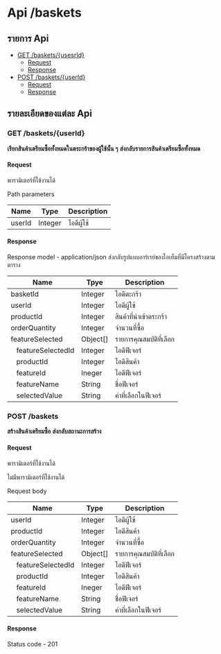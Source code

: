 # Api /baskets

## รายการ Api

- [GET /baskets/{usesrId}](#get-basketsuserid)
  - [Request](#request)
  - [Response](#response)
- [POST /baskets/{userId}](#post-basketuserid)
  - [Request](#request-2)
  - [Response](#response-2)

## รายละเอียดของแต่ละ Api

### GET /baskets/{userId}

**เรียกสินค้าเตรียมซื้อทั้งหมดในตระกร้าของผู้ใช้นั้น ๆ**
**ส่งกลับรายการสินค้าเตรียมซื้อทั้งหมด**

#### Request

พารามิเตอร์ที่ใช้งานได้

Path parameters

| Name   | Type    | Description |
| ------ | ------- | ----------- |
| userId | Integer | ไอดีผู้ใช้  |

#### Response

Response model - application/json
ส่งกลับรูปแบบอาร์เรย์ของไอเท็มที่มีโครงสร้างตามตาราง

| Name                                | Tpye     | Description             |
| ----------------------------------- | -------- | ----------------------- |
| basketId                            | Integer  | ไอดีตะกร้า              |
| userId                              | Integer  | ไอดีผู้ใช้              |
| productId                           | Integer  | สินค้าที่นำเข้าตระกร้า  |
| orderQuantity                       | Integer  | จำนวนที่ซื้อ            |
| featureSelected                     | Object[] | รายการคุณสมบัติที่เลือก |
| &nbsp;&nbsp;&nbsp;featureSelectedId | Integer  | ไอดีฟีเจอร์             |
| &nbsp;&nbsp;&nbsp;productId         | Integer  | ไอดีสินค้า              |
| &nbsp;&nbsp;&nbsp;featureId         | Ineger   | ไอดีฟีเจอร์             |
| &nbsp;&nbsp;&nbsp;featureName       | String   | ชื่อฟีเจอร์             |
| &nbsp;&nbsp;&nbsp;selectedValue     | String   | ค่าที่เลือกในฟีเจอร์    |

### POST /baskets

**สร้างสินค้าเตรียมซื้อ**
**ส่งกลับสถานะการสร้าง**

#### Request

พารามิเตอร์ที่ใช้งานได้

ไม่มีพารามิเตอร์ที่ใช้งานได้

Request body

| Name                                | Type     | Description             |
| ----------------------------------- | -------- | ----------------------- |
| userId                              | Integer  | ไอดีผู้ใช้              |
| productId                           | Integer  | ไอดีสินค้า              |
| orderQuantity                       | Integer  | จำนวนที่ซื้อ            |
| featureSelected                     | Object[] | รายการคุณสมบัติที่เลือก |
| &nbsp;&nbsp;&nbsp;featureSelectedId | Integer  | ไอดีฟีเจอร์             |
| &nbsp;&nbsp;&nbsp;productId         | Integer  | ไอดีสินค้า              |
| &nbsp;&nbsp;&nbsp;featureId         | Ineger   | ไอดีฟีเจอร์             |
| &nbsp;&nbsp;&nbsp;featureName       | String   | ชื่อฟีเจอร์             |
| &nbsp;&nbsp;&nbsp;selectedValue     | String   | ค่าที่เลือกในฟีเจอร์    |

#### Response

Status code - 201
